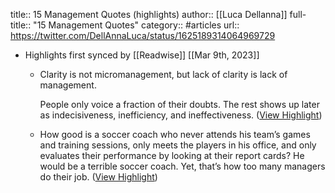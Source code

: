 title:: 15 Management Quotes (highlights)
author:: [[Luca Dellanna]]
full-title:: "15 Management Quotes"
category:: #articles
url:: https://twitter.com/DellAnnaLuca/status/1625189314064969729

- Highlights first synced by [[Readwise]] [[Mar 9th, 2023]]
	- Clarity is not micromanagement, but lack of clarity is lack of management.
	  
	  People only voice a fraction of their doubts. The rest shows up later as indecisiveness, inefficiency, and ineffectiveness. ([View Highlight](https://read.readwise.io/read/01gv1msqr91d94btttt074qddx))
	- How good is a soccer coach who never attends his team’s games and training sessions, only meets the players in his office, and only evaluates their performance by looking at their report cards? He would be a terrible soccer coach. Yet, that’s how too many managers do their job. ([View Highlight](https://read.readwise.io/read/01gv1mt9knefhzxrq269xw8fcj))
